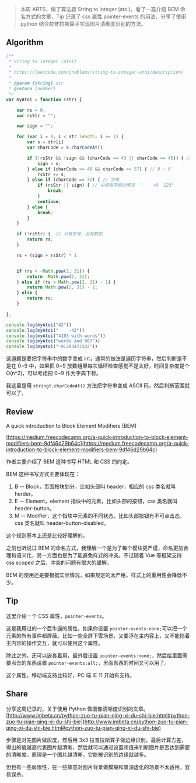 
> 本周 ARTS，做了算法题 String to Integer (atoi)，看了一篇介绍 BEM 命名方式的文章，Tip 记录了 css 属性 pointer-events 的用法，分享了使用 python 结合拉普拉斯算子实现图片清晰度识别的方法。

## Algorithm
```javascript
/**
 * String to Integer (atoi)
 * 
 * https://leetcode.com/problems/string-to-integer-atoi/description/
 * 
 * @param {string} str
 * @return {number}
 */
var myAtoi = function (str) {

    var rs = 0;
    var rsStr = "";

    var sign = "";

    for (var i = 0; i < str.length; i += 1) {
        var s = str[i]
        var charCode = s.charCodeAt()

        if (!rsStr && !sign && (charCode == 43 || charCode == 45)) { // + - , 有数字之后再遇到符号就退出了
            sign = s;
        } else if (charCode >= 48 && charCode <= 57) { // 9 ~ 0
            rsStr += s;
        } else if (charCode == 32) { // 空格
            if (rsStr || sign) { // 中间有空格的情况  "    +0  123"
                break;
            }
            continue;
        } else {
            break;
        }
    }

    if (!rsStr) {  // 只有符号，没有数字
        return rs;
    }

    rs = (sign + rsStr) * 1


    if (rs < -Math.pow(2, 31)) {
        return -Math.pow(2, 31);
    } else if (rs > Math.pow(2, 31) - 1) {
        return Math.pow(2, 31) - 1;
    } else {
        return rs;
    }

};

console.log(myAtoi("42"))
console.log(myAtoi("    -42"))
console.log(myAtoi("4193 with words"))
console.log(myAtoi("words and 987"))
console.log(myAtoi("-91283472332"))
```

这道题是要把字符串中的数字变成 int，通常的做法是遍历字符串，然后判断是不是在 0~9 中，如果把 0~9 放数组里每次循环检查感觉不是太好，时间复杂度是个 O(n^2)，可以考虑把 0~9 作为字典下标。

我这里是用 `stringt.charCodeAt()` 方法把字符串变成 ASCII 码，然后判断范围就可以了。

## Review
A quick introduction to Block Element Modifiers (BEM)

[https://medium.freecodecamp.org/a-quick-introduction-to-block-element-modifiers-bem-9df46d29b64c](https://medium.freecodecamp.org/a-quick-introduction-to-block-element-modifiers-bem-9df46d29b64c)

作者主要介绍了 BEM 这种书写 HTML 和 CSS 的约定。

BEM 这种书写方式主要体现在：

1. B -- Block，页面按块划分，比如头部叫 header，相应的 css 类名就叫 herder。
2. E -- Element，element 指块中的元素，比如头部的按钮，css 类名就叫 header-button。
3. M -- Modifier，这个指块中元素的不同状态，比如头部按钮有不可点击态，css 类名就叫 header-button-disabled。

这个规则基本上还是比较好理解的。

之前也听说过 BEM 的命名方式，我理解一个是为了每个模块更严谨，命名更加合理和语义化，另一方面也是为了能避免样式的冲突。不过随着 Vue 等框架支持 css scoped 之后，冲突的问题有很大的缓解。

BEM 的使用还是要根据实际情况，如果规定的太严格，样式上的重用性会降低不少。


## Tip
这里介绍一个 CSS 属性，`pointer-events`。

这是我用过的一个巨牛逼的属性，如果你设置 `pointer-events:none;`可以把一个元素的所有事件都屏蔽。比如一些全屏下雪场景，又要浮在主内容上，又不能挡着主内容的操作交互，就可以使用这个属性。

除此之外，还可以嵌套着用，最外层设置 `pointer-events:none;`，然后给里面需要点击的东西设置 `pointer-events:all;`，里面东西的时间又可以用了。

这个属性，移动端支持比较好，PC 端 IE 11 开始有支持。

## Share
分享这周记录的，关于使用 Python 做图像清晰度识别的文章。[http://www.imbeta.cn/python-zuo-tu-pian-qing-xi-du-shi-bie.html#python-zuo-tu-pian-qing-xi-du-shi-bie](http://www.imbeta.cn/python-zuo-tu-pian-qing-xi-du-shi-bie.html#python-zuo-tu-pian-qing-xi-du-shi-bie)

步骤是对先图片做灰度，然后用 3x3 拉普拉斯算子做边缘识别，最后计算方差，得出的值越高代表图片越清晰，然后就可以通过设置阀值来判断图片是否达到需要的清晰度。原理是一个图片越清晰，它能被识别的边缘就越多。

但也有一些局限性，在一些故意对图片背景做模糊和景深虚化的场景不太适用，容易误杀。


